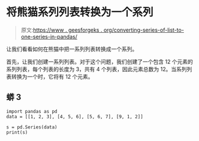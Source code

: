 # 将熊猫系列列表转换为一个系列

> 原文:[https://www . geesforgeks . org/converting-series-of-list-to-one-series-in-pandas/](https://www.geeksforgeeks.org/converting-series-of-lists-to-one-series-in-pandas/)

让我们看看如何在熊猫中把一系列列表转换成一个系列。

首先，让我们创建一系列列表。对于这个问题，我们创建了一个包含 12 个元素的系列列表，每个列表的长度为 3，共有 4 个列表，因此元素总数为 12。当系列列表转换为一个时，它将有 12 个元素。

## 蟒 3

```
import pandas as pd
data = [[1, 2, 3], [4, 5, 6], [5, 6, 7], [9, 1, 2]]

s = pd.Series(data)
print(s)
```